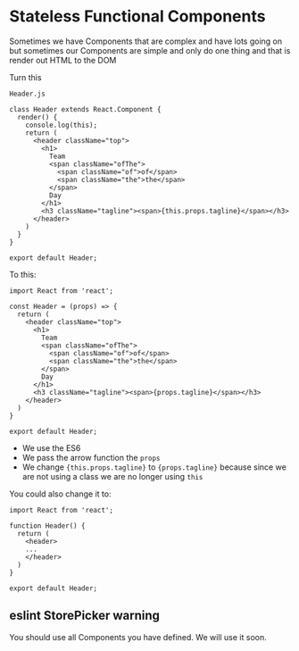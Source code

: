 # Stateless Functional Components
Sometimes we have Components that are complex and have lots going on but sometimes our Components are simple and only do one thing and that is render out HTML to the DOM

Turn this

`Header.js`

```
class Header extends React.Component {
  render() {
    console.log(this);
    return (
      <header className="top">
        <h1>
          Team
          <span className="ofThe">
            <span className="of">of</span>
            <span className="the">the</span>
          </span>
          Day
        </h1>
        <h3 className="tagline"><span>{this.props.tagline}</span></h3>
      </header>
    )
  }
}

export default Header;
```

To this:

```
import React from 'react';

const Header = (props) => {
  return (
    <header className="top">
      <h1>
        Team
        <span className="ofThe">
          <span className="of">of</span>
          <span className="the">the</span>
        </span>
        Day
      </h1>
      <h3 className="tagline"><span>{props.tagline}</span></h3>
    </header>
  )
}

export default Header;
```

* We use the ES6
* We pass the arrow function the `props`
* We change `{this.props.tagline}` to `{props.tagline}` because since we are not using a class we are no longer using `this`

You could also change it to:

```
import React from 'react';

function Header() {
  return (
    <header>
    ...
    </header>
  )
}

export default Header;
```

## eslint StorePicker warning
You should use all Components you have defined. We will use it soon. 
